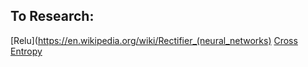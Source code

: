 ## To Research: 
[Relu](https://en.wikipedia.org/wiki/Rectifier_(neural_networks)
[Cross Entropy](https://en.wikipedia.org/wiki/Cross_entropy)
